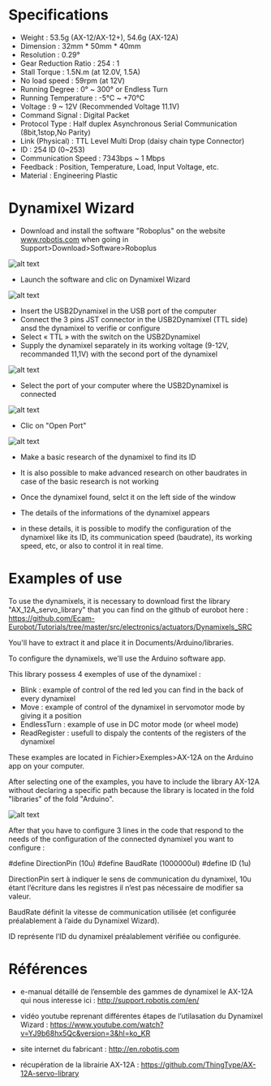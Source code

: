 # Specifications

*	Weight : 53.5g (AX-12/AX-12+), 54.6g (AX-12A)
*	Dimension : 32mm * 50mm * 40mm
*	Resolution : 0.29°
*	Gear Reduction Ratio :  254 : 1
*	Stall Torque : 1.5N.m (at 12.0V, 1.5A)
*	No load speed : 59rpm (at 12V)
*	Running Degree :  0° ~ 300° or Endless Turn
*	Running Temperature : -5℃ ~ +70℃
*	Voltage : 9  ~ 12V (Recommended Voltage 11.1V)
*	Command Signal : Digital Packet
*	Protocol Type : Half duplex Asynchronous Serial Communication (8bit,1stop,No Parity)
* Link (Physical) : TTL Level Multi Drop (daisy chain type Connector)
*	ID : 254 ID (0~253)
*	Communication Speed : 7343bps ~ 1 Mbps
*	Feedback : Position, Temperature, Load, Input Voltage, etc.
*	Material : Engineering Plastic


# Dynamixel Wizard

*	Download and install the software "Roboplus" on the website www.robotis.com when going in Support>Download>Software>Roboplus
 
 ![alt text](electronics/actuators/Dynamixels_SRC/DW_Roboplus.png )
 
*	Launch the software and clic on Dynamixel Wizard 

 ![alt text](electronics/actuators/Dynamixels_SRC/DW_DynamixelWizard.png )

*	Insert the USB2Dynamixel in the USB port of the computer 
*	Connect the 3 pins JST connector in the USB2Dynamixel (TTL side) ansd the dynamixel to verifie or configure
*	Select « TTL » with the switch on the USB2Dynamixel
*	Supply the dynamixel separately in its working voltage (9-12V, recommanded 11,1V) with the second port of the dynamixel

 ![alt text](electronics/actuators/Dynamixels_SRC/DW_USB2Dynamixel.png )

*	Select the port of your computer where the USB2Dynamixel is connected

 ![alt text](electronics/actuators/Dynamixels_SRC/DW_Port.png )

*	Clic on "Open Port"

![alt text](electronics/actuators/Dynamixels_SRC/DW_OuvrirLePort.png ) 

* Make a basic research of the dynamixel to find its ID


*	It is also possible to make advanced research on other baudrates in case of the basic research is not working

*	Once the dynamixel found, selct it on the left side of the window 

*	The details of the informations of the dynamixel appears

*	in these details, it is possible to modify the configuration of the dynamixel like its ID, its communication speed (baudrate), its working speed, etc, or also to control it in real time.


# Examples of use

To use the dynamixels, it is necessary to download first the library "AX_12A_servo_library" that you can find on the github of eurobot here : https://github.com/Ecam-Eurobot/Tutorials/tree/master/src/electronics/actuators/Dynamixels_SRC

You'll have to extract it and place it in Documents/Arduino/libraries.

To configure the dynamixels, we'll use the Arduino software app.

This library possess 4 exemples of use of the dynamixel : 
-	Blink : example of control of the red led you can find in the back of every dynamixel
-	Move : example of control of the dynamixel in servomotor mode by giving it a position
-	EndlessTurn : example of use in DC motor mode (or wheel mode)
-	ReadRegister : usefull to dispaly the contents of the registers of the dynamixel

These examples are located in Fichier>Exemples>AX-12A on the Arduino app on your computer.

After selecting one of the examples, you have to include the library AX-12A without declaring a specific path because the library is located in the fold "libraries" of the fold "Arduino".

 ![alt text](electronics/actuators/Dynamixels_SRC/Exemples_Include.png )

After that you have to configure 3 lines in the code that respond to the needs of the configuration of the connected dynamixel you want to configure :

#define DirectionPin  (10u)
#define BaudRate      (1000000ul)
#define ID            (1u)

DirectionPin sert à indiquer le sens de communication du dynamixel, 10u étant l’écriture dans les registres il n’est pas nécessaire de modifier sa valeur.

BaudRate définit la vitesse de communication utilisée (et configurée préalablement à l’aide du Dynamixel Wizard).

ID représente l’ID du dynamixel préalablement vérifiée ou configurée.

# Références

-	e-manual détaillé de l’ensemble des gammes de dynamixel le AX-12A qui nous interesse ici : http://support.robotis.com/en/ 

-	vidéo youtube reprenant différentes étapes de l’utilasation du Dynamixel Wizard : https://www.youtube.com/watch?v=YJ9b68hx5Qc&version=3&hl=ko_KR

-	site internet du fabricant : http://en.robotis.com

-	récupération de la librairie AX-12A : https://github.com/ThingType/AX-12A-servo-library

